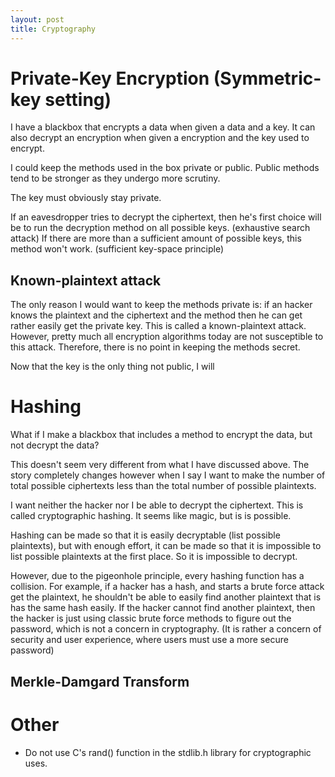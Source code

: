 ```yaml
---
layout: post
title: Cryptography
---
```

# Private-Key Encryption (Symmetric-key setting)
I have a blackbox that encrypts a data when given a data and a key. It can also decrypt an encryption when given a encryption and the key used to encrypt.

I could keep the methods used in the box private or public. Public methods tend to be stronger as they undergo more scrutiny.

The key must obviously stay private.

If an eavesdropper tries to decrypt the ciphertext, then he's first choice will be to  run the decryption method on all possible keys. (exhaustive search attack) If there are more than a sufficient amount of possible keys, this method won't work. (sufficient key-space principle)

## Known-plaintext attack
The only reason I would want to keep the methods private is: if an hacker knows the plaintext and the ciphertext and the method then he can get rather easily get the private key. This is called a known-plaintext attack. However, pretty much all encryption algorithms today are not susceptible to this attack. Therefore, there is no point in keeping the methods secret.

Now that the key is the only thing not public, I will

# Hashing
What if I make a blackbox that includes a method to encrypt the data, but not decrypt the data?

This doesn't seem very different from what I have discussed above. The story completely changes however when I say I want to make the number of total possible ciphertexts less than the total number of possible plaintexts.

I want neither the hacker nor I be able to decrypt the ciphertext. This is called cryptographic hashing. It seems like magic, but is is possible.

Hashing can be made so that it is easily decryptable (list possible plaintexts), but with enough effort, it can be made so that it is impossible to list possible plaintexts at the first place. So it is impossible to decrypt.

However, due to the pigeonhole principle, every hashing function has a collision. For example, if a hacker has a hash, and starts a brute force attack get the plaintext, he shouldn't be able to easily find another plaintext that is has the same hash easily. If the hacker cannot find another plaintext, then the hacker is just using classic brute force methods to figure out the password, which is not a concern in cryptography. (It is rather a concern of security and user experience, where users must use a more secure password)

## Merkle-Damgard Transform

# Other
* Do not use C's rand() function in the stdlib.h library for cryptographic uses.
<!--stackedit_data:
eyJoaXN0b3J5IjpbLTE2MjA2ODI2MiwtMTcyODEwODE2Miw0OT
g2NzEwNjQsMTkwODE5NjM0OCwxMDc2MTUxODgxLDY3MTE1NjM4
MSwtMTA3NzAxMDUyOSwtMTg3Mjk0Mjk2MSwtMTYxNzc4ODQ5MC
wtMTAwNzYxMjgxMywxNzY3OTEwMTE1LDEzMzQ0NzYyMjEsLTIw
MTM2MDM4OTIsNTM2OTk4Mzg0XX0=
-->